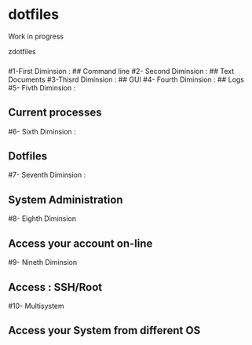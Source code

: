 ﻿dotfiles
=========
Work in progress

zdotfiles

###
#1-First Diminsion :
    ## Command line
#2- Second Diminsion :
    ## Text Documents
#3-Thisrd Diminsion :
    ## GUI
#4- Fourth Diminsion :
    ## Logs
#5- Fivth Diminsion :
   ## Current processes
#6- Sixth Diminsion :
   ## Dotfiles
#7- Seventh Diminsion :
   ## System Administration
#8- Eighth Diminsion
   ## Access your account on-line
#9- Nineth Diminsion
   ## Access : SSH/Root
#10- Multisystem
   ## Access your System from different OS
